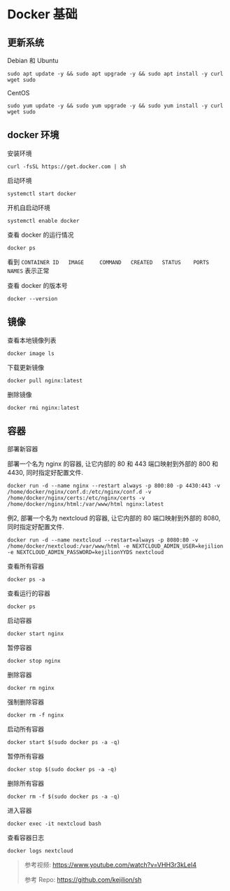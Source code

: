 # Docker 基础

## 更新系统

Debian 和 Ubuntu
```
sudo apt update -y && sudo apt upgrade -y && sudo apt install -y curl wget sudo
```

CentOS
```
sudo yum update -y && sudo yum upgrade -y && sudo yum install -y curl wget sudo
```

## docker 环境

安装环境
```
curl -fsSL https://get.docker.com | sh
```

启动环境
```
systemctl start docker
```

开机自启动环境
```
systemctl enable docker
```

查看 docker 的运行情况
```
docker ps
```
看到 `CONTAINER ID   IMAGE     COMMAND   CREATED   STATUS    PORTS     NAMES` 表示正常

查看 docker 的版本号
```
docker --version
```

## 镜像

查看本地镜像列表
```
docker image ls
```

下载更新镜像
```
docker pull nginx:latest
```

删除镜像
```
docker rmi nginx:latest
```

## 容器

部署新容器

部署一个名为 nginx 的容器, 让它内部的 80 和 443 端口映射到外部的 800 和 4430, 同时指定好配置文件.
```
docker run -d --name nginx --restart always -p 800:80 -p 4430:443 -v /home/docker/nginx/conf.d:/etc/nginx/conf.d -v /home/docker/nginx/certs:/etc/nginx/certs -v /home/docker/nginx/html:/var/www/html nginx:latest
```

例2, 部署一个名为 nextcloud 的容器, 让它内部的 80 端口映射到外部的 8080, 同时指定好配置文件.
```
docker run -d --name nextcloud --restart=always -p 8080:80 -v /home/docker/nextcloud:/var/www/html -e NEXTCLOUD_ADMIN_USER=kejilion -e NEXTCLOUD_ADMIN_PASSWORD=kejilionYYDS nextcloud
```

查看所有容器
```
docker ps -a
```

查看运行的容器
```
docker ps
```

启动容器
```
docker start nginx
```

暂停容器
```
docker stop nginx
```

删除容器
```
docker rm nginx
```

强制删除容器
```
docker rm -f nginx
```

启动所有容器
```
docker start $(sudo docker ps -a -q)
```

暂停所有容器
```
docker stop $(sudo docker ps -a -q)
```

删除所有容器
```
docker rm -f $(sudo docker ps -a -q)
```

进入容器
```
docker exec -it nextcloud bash
```

查看容器日志
```
docker logs nextcloud
```

> 参考视频: https://www.youtube.com/watch?v=VHH3r3kLeI4
>
> 参考 Repo: https://github.com/kejilion/sh
